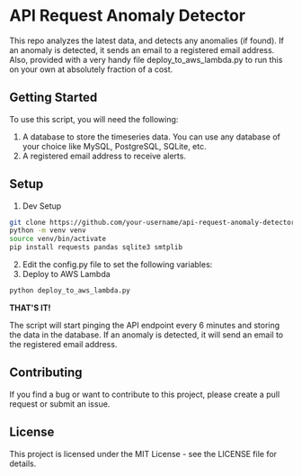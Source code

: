 # API Request Anomaly Detector
This repo analyzes the latest data, and detects any anomalies (if found). If an anomaly is detected, it sends an email to a registered email address. Also, provided with a very handy file deploy_to_aws_lambda.py to run this on your own at absolutely fraction of a cost.

## Getting Started
To use this script, you will need the following:
1. A database to store the timeseries data. You can use any database of your choice like MySQL, PostgreSQL, SQLite, etc.
2. A registered email address to receive alerts.

## Setup
1. Dev Setup 
```bash
git clone https://github.com/your-username/api-request-anomaly-detector.git
python -m venv venv
source venv/bin/activate
pip install requests pandas sqlite3 smtplib
```
2. Edit the config.py file to set the following variables:
3. Deploy to AWS Lambda
```python
python deploy_to_aws_lambda.py
```

**THAT'S IT!**

The script will start pinging the API endpoint every 6 minutes and storing the data in the database. If an anomaly is detected, it will send an email to the registered email address.

## Contributing
If you find a bug or want to contribute to this project, please create a pull request or submit an issue.

## License
This project is licensed under the MIT License - see the LICENSE file for details.